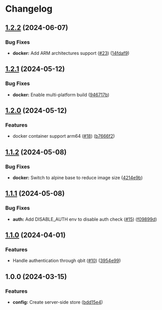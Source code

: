 # Changelog

## [1.2.2](https://github.com/VueTorrent/vuetorrent-backend/compare/v1.2.1...v1.2.2) (2024-06-07)


### Bug Fixes

* **docker:** Add ARM architectures support ([#23](https://github.com/VueTorrent/vuetorrent-backend/issues/23)) ([14fdaf9](https://github.com/VueTorrent/vuetorrent-backend/commit/14fdaf9cac4a825a64d01b23cfa6774fa09f3634))

## [1.2.1](https://github.com/VueTorrent/vuetorrent-backend/compare/v1.2.0...v1.2.1) (2024-05-12)


### Bug Fixes

* **docker:** Enable multi-platform build ([946717b](https://github.com/VueTorrent/vuetorrent-backend/commit/946717b94fb717efc43c4144298b255e8e9069f6))

## [1.2.0](https://github.com/VueTorrent/vuetorrent-backend/compare/v1.1.2...v1.2.0) (2024-05-12)


### Features

* docker container support arm64 ([#18](https://github.com/VueTorrent/vuetorrent-backend/issues/18)) ([b7666f2](https://github.com/VueTorrent/vuetorrent-backend/commit/b7666f209b7b9e1649d37db46b42c1a1f4061c0d))

## [1.1.2](https://github.com/VueTorrent/vuetorrent-backend/compare/v1.1.1...v1.1.2) (2024-05-08)


### Bug Fixes

* **docker:** Switch to alpine base to reduce image size ([4214e9b](https://github.com/VueTorrent/vuetorrent-backend/commit/4214e9b90d9df90e96925d5665184c7ef5783725))

## [1.1.1](https://github.com/VueTorrent/vuetorrent-backend/compare/v1.1.0...v1.1.1) (2024-05-08)


### Bug Fixes

* **auth:** Add DISABLE_AUTH env to disable auth check ([#15](https://github.com/VueTorrent/vuetorrent-backend/issues/15)) ([f09899d](https://github.com/VueTorrent/vuetorrent-backend/commit/f09899d19321f9b25f1b391635be88f2df656254))

## [1.1.0](https://github.com/VueTorrent/vuetorrent-backend/compare/v1.0.0...v1.1.0) (2024-04-01)


### Features

* Handle authentication through qbit ([#10](https://github.com/VueTorrent/vuetorrent-backend/issues/10)) ([3954e99](https://github.com/VueTorrent/vuetorrent-backend/commit/3954e991f7f79784d854440e1b574ebfce79452e))

## 1.0.0 (2024-03-15)


### Features

* **config:** Create server-side store ([bdd15e4](https://github.com/VueTorrent/vuetorrent-backend/commit/bdd15e404e9efc839ef3023d74ba7011b31fe46d))
